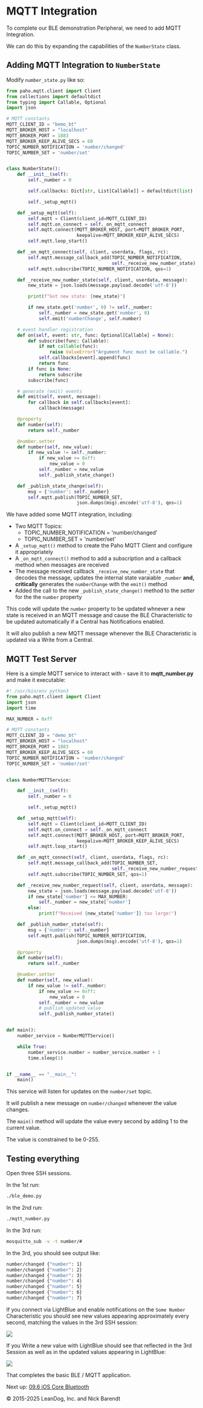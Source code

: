 # MQTT Integration

To complete our BLE demonstration Peripheral, we need to add MQTT Integration.

We can do this by expanding the capabilities of the `NumberState` class.

## Adding MQTT Integration to `NumberState`

Modify `number_state.py` like so:

```python
from paho.mqtt.client import Client
from collections import defaultdict
from typing import Callable, Optional
import json

# MQTT constants
MQTT_CLIENT_ID = "bemo_bt"
MQTT_BROKER_HOST = "localhost"
MQTT_BROKER_PORT = 1883
MQTT_BROKER_KEEP_ALIVE_SECS = 60
TOPIC_NUMBER_NOTIFICATION = 'number/changed'
TOPIC_NUMBER_SET = 'number/set'


class NumberState():
    def __init__(self):
        self._number = 0

        self.callbacks: Dict[str, List[Callable]] = defaultdict(list)

        self._setup_mqtt()

    def _setup_mqtt(self):
        self.mqtt = Client(client_id=MQTT_CLIENT_ID)
        self.mqtt.on_connect = self._on_mqtt_connect
        self.mqtt.connect(MQTT_BROKER_HOST, port=MQTT_BROKER_PORT,
                          keepalive=MQTT_BROKER_KEEP_ALIVE_SECS)
        self.mqtt.loop_start()

    def _on_mqtt_connect(self, client, userdata, flags, rc):
        self.mqtt.message_callback_add(TOPIC_NUMBER_NOTIFICATION,
                                       self._receive_new_number_state)
        self.mqtt.subscribe(TOPIC_NUMBER_NOTIFICATION, qos=1)

    def _receive_new_number_state(self, client, userdata, message):
        new_state = json.loads(message.payload.decode('utf-8'))

        print(f"Got new state: {new_state}")

        if new_state.get('number', 0) != self._number:
            self._number = new_state.get('number', 0)
            self.emit('numberChange', self.number)

    # event handler registration
    def on(self, event: str, func: Optional[Callable] = None):
        def subscribe(func: Callable):
            if not callable(func):
                raise ValueError("Argument func must be callable.")
            self.callbacks[event].append(func)
            return func
        if func is None:
            return subscribe
        subscribe(func)

    # generate (emit) events
    def emit(self, event, message):
        for callback in self.callbacks[event]:
            callback(message)

    @property
    def number(self):
        return self._number

    @number.setter
    def number(self, new_value):
        if new_value != self._number:
            if new_value >= 0xff:
                new_value = 0
            self._number = new_value
            self._publish_state_change()

    def _publish_state_change(self):
        msg = {'number': self._number}
        self.mqtt.publish(TOPIC_NUMBER_SET,
                          json.dumps(msg).encode('utf-8'), qos=1)
```

We have added some MQTT integration, including:

* Two MQTT Topics:
	* TOPIC_NUMBER_NOTIFICATION = 'number/changed'
	* TOPIC_NUMBER_SET = 'number/set'
* A `_setup_mqtt()` method to create the Paho MQTT Client and configure it appropriately
* A `_on_mqtt_connect()` method to add a subscription and a callback method when messages are received
* The message received callback `_receive_new_number_state` that decodes the message, updates the internal state varaiable `_number` **and, critically** generates the `numberChange` with the `emit()` method
* Added the call to the new `_publish_state_change()` method to the _setter_ for the the `number` property

This code will update the `number` property to be updated whnever a new state is received in an MQTT message and cause the BLE Characteristic to be updated automatically if a Central has Notifications enabled.

It will also publish a new MQTT message whenever the BLE Characteristic is updated via a Write from a Central.

## MQTT Test Server

Here is a simple MQTT service to interact with - save it to **mqtt_number.py** and make it executable:

```python
#! /usr/bin/env python3
from paho.mqtt.client import Client
import json
import time

MAX_NUMBER = 0xff

# MQTT constants
MQTT_CLIENT_ID = "demo_bt"
MQTT_BROKER_HOST = "localhost"
MQTT_BROKER_PORT = 1883
MQTT_BROKER_KEEP_ALIVE_SECS = 60
TOPIC_NUMBER_NOTIFICATION = 'number/changed'
TOPIC_NUMBER_SET = 'number/set'


class NumberMQTTService:

    def __init__(self):
        self._number = 0

        self._setup_mqtt()

    def _setup_mqtt(self):
        self.mqtt = Client(client_id=MQTT_CLIENT_ID)
        self.mqtt.on_connect = self._on_mqtt_connect
        self.mqtt.connect(MQTT_BROKER_HOST, port=MQTT_BROKER_PORT,
                          keepalive=MQTT_BROKER_KEEP_ALIVE_SECS)
        self.mqtt.loop_start()

    def _on_mqtt_connect(self, client, userdata, flags, rc):
        self.mqtt.message_callback_add(TOPIC_NUMBER_SET,
                                       self._receive_new_number_request)
        self.mqtt.subscribe(TOPIC_NUMBER_SET, qos=1)

    def _receive_new_number_request(self, client, userdata, message):
        new_state = json.loads(message.payload.decode('utf-8'))
        if new_state['number'] <= MAX_NUMBER:
            self._number = new_state['number']
        else:
            print(f"Received {new_state['number']} too large!")

    def _publish_number_state(self):
        msg = {'number': self._number}
        self.mqtt.publish(TOPIC_NUMBER_NOTIFICATION,
                          json.dumps(msg).encode('utf-8'), qos=1)

    @property
    def number(self):
        return self._number

    @number.setter
    def number(self, new_value):
        if new_value != self._number:
            if new_value >= 0xff:
                new_value = 0
            self._number = new_value
            # publish updated value
            self._publish_number_state()


def main():
    number_service = NumberMQTTService()

    while True:
        number_service.number = number_service.number + 1
        time.sleep(1)


if __name__ == "__main__":
    main()
```

This service will listen for updates on the `number/set` topic.  

It will publish a new message on `number/changed` whenever the value changes.

The `main()` method will update the value every second by adding 1 to the current value.

The value is constrained to be 0-255.

## Testing everything

Open three SSH sessions.

In the 1st run:

```bash
./ble_demo.py
```

In the 2nd run:

```bash
./mqtt_number.py
```

In the 3rd run:

```bash
mosquitto_sub -v -t number/#
```

In the 3rd, you should see output like:

```bash
number/changed {"number": 1}
number/changed {"number": 2}
number/changed {"number": 3}
number/changed {"number": 4}
number/changed {"number": 5}
number/changed {"number": 6}
number/changed {"number": 7}
```

If you connect via LightBlue and enable notifications on the `Some Number` Characteristic you should see new values appearing approximately every second, matching the values in the 3rd SSH session:

![](Images/lightblue_notifications_from_mqtt.png)

If you Write a new value with LightBlue should see that reflected in the 3rd Session as well as in the updated values appearing in LightBlue:


![](Images/lightblue_after_write.png)

That completes the basic BLE / MQTT application.

Next up: [09.6 iOS Core Bluetooth](../09.6_iOS_Core_Bluetooth/README.md)

&copy; 2015-2025 LeanDog, Inc. and Nick Barendt